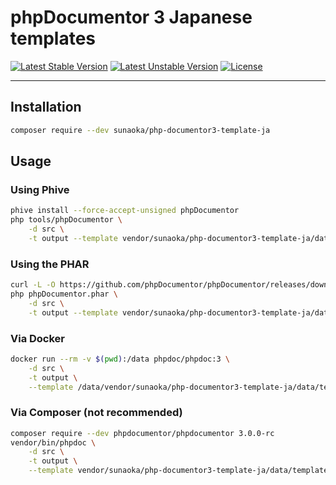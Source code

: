 # phpDocumentor 3 Japanese templates

[![Latest Stable Version](https://poser.pugx.org/sunaoka/php-documentor3-template-ja/v/stable)](https://packagist.org/packages/sunaoka/php-documentor3-template-ja)
[![Latest Unstable Version](https://poser.pugx.org/sunaoka/php-documentor3-template-ja/v/unstable)](//packagist.org/packages/sunaoka/php-documentor3-template-ja)
[![License](https://poser.pugx.org/sunaoka/php-documentor3-template-ja/license)](https://packagist.org/packages/sunaoka/php-documentor3-template-ja)

---

## Installation

```bash
composer require --dev sunaoka/php-documentor3-template-ja
```

## Usage

### Using Phive

```bash
phive install --force-accept-unsigned phpDocumentor
php tools/phpDocumentor \
    -d src \
    -t output --template vendor/sunaoka/php-documentor3-template-ja/data/templates/default-ja       
```

### Using the PHAR

```bash
curl -L -O https://github.com/phpDocumentor/phpDocumentor/releases/download/v3.0.0-rc/phpDocumentor.phar
php phpDocumentor.phar \
    -d src \
    -t output --template vendor/sunaoka/php-documentor3-template-ja/data/templates/default-ja       
```

### Via Docker

```bash
docker run --rm -v $(pwd):/data phpdoc/phpdoc:3 \
    -d src \
    -t output \
    --template /data/vendor/sunaoka/php-documentor3-template-ja/data/templates/default-ja
```

### Via Composer (not recommended)

```bash
composer require --dev phpdocumentor/phpdocumentor 3.0.0-rc
vendor/bin/phpdoc \
    -d src \
    -t output \
    --template vendor/sunaoka/php-documentor3-template-ja/data/templates/default-ja       
```
